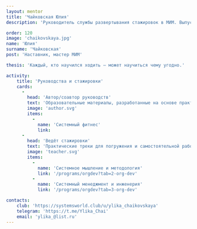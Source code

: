 ```yaml
---
layout: mentor
title: 'Чайковская Юлия'
description: 'Руководитель службы развертывания стажировок в МИМ. Выпускница МИМ.'

order: 120
image: 'chaikovskaya.jpg'
name: 'Юлия'
surname: 'Чайковская'
post: 'Наставник, мастер МИМ'

thesis: 'Каждый, кто научился ходить — может научиться чему угодно.'

activity:
    title: 'Руководства и стажировки'
    cards:
      -
        head: 'Автор/соавтор руководств'
        text: 'Образовательные материалы, разработанные на основе практики и исследований'
        image: 'author.svg'
        items:
          -
            name: 'Системный фитнес'
            link:
      -
        head: 'Ведёт стажировки'
        text: 'Практические треки для погружения и самостоятельной работы'
        image: 'teacher.svg'
        items:
          -
            name: 'Системное мышление и методология'
            link: '/programs/orgdev?tab=2-org-dev'
          -
            name: 'Системный менеджмент и инженерия'
            link: '/programs/orgdev?tab=3-org-dev'

contacts:
    club: 'https://systemsworld.club/u/ylika_chaikovskaya'
    telegram: 'https://t.me/Ylika_Chai'
    email: 'ylika_@list.ru'
---
```

